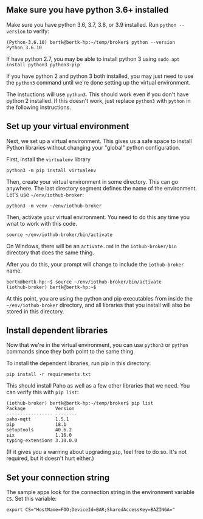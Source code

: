 ## Make sure you have python 3.6+ installed

Make sure you have python 3.6, 3.7, 3.8, or 3.9 installed.   Run `python --version` to verify:
```
(Python-3.6.10) bertk@bertk-hp:~/temp/broker$ python --version
Python 3.6.10
```

If have python 2.7, you may be able to install python 3 using `sudo apt install python3 python3-pip`

If you have python 2 and python 3 both installed, you may just need to use the `python3` command until we're done setting up the virtual environment.

The instuctions will use `python3`.  This should work even if you don't have python 2 installed.  If this doesn't work, just replace `python3` with `python` in the following instructions.

## Set up your virtual environment

Next, we set up a virtual environment.  This gives us a safe space to install Python libraries without changing your "global" python configuration.

First, install the `virtualenv` library
```
python3 -m pip install virtualenv
```

Then, create your virtual environment in some directory.  This can go anywhere.  The last directory segment defines the name of the environment.  Let's use `~/env/iothub-broker`:

```
python3 -m venv ~/env/iothub-broker
```

Then, activate your virtual environment.  You need to do this any time you wnat to work with this code.
```
source ~/env/iothub-broker/bin/activate
```

On Windows, there will be an `activate.cmd` in the `iothub-broker/bin` directory that does the same thing.

After you do this, your prompt will change to include the `iothub-broker` name.

```
bertk@bertk-hp:~$ source ~/env/iothub-broker/bin/activate
(iothub-broker) bertk@bertk-hp:~$
```

At this point, you are using the python and pip executables from inside the `~/env/iothub-broker` directory, and all libraries that you install will also be stored in this directory.

## Install dependent libraries
Now that we're in the virtual environment, you can use `python3` or `python` commands since they both point to the same thing.

To install the dependent libraries, run pip in this directory:
```
pip install -r requirements.txt
```

This should install Paho as well as a few other libraries that we need.  You can verify this with `pip list`:
```
(iothub-broker) bertk@bertk-hp:~/temp/broker$ pip list
Package           Version
----------------- --------
paho-mqtt         1.5.1
pip               18.1
setuptools        40.6.2
six               1.16.0
typing-extensions 3.10.0.0
```

(If it gives you a warning about upgrading `pip`, feel free to do so.  It's not required, but it doesn't hurt either.)  

## Set your connection string
The sample apps look for the connection string in the environment variable `CS`.  Set this variable:
```
export CS="HostName=FOO;DeviceId=BAR;SharedAccessKey=BAZINGA="
```
